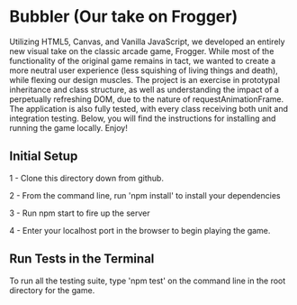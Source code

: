 # Bubbler (Our take on Frogger)

Utilizing HTML5, Canvas, and Vanilla JavaScript, we developed an entirely new visual take on the classic arcade game, Frogger. While most of the functionality of the original game remains in tact, we wanted to create a more neutral user experience (less squishing of living things and death), while flexing our design muscles. The project is an exercise in prototypal inheritance and class structure, as well as understanding the impact of a perpetually refreshing DOM, due to the nature of requestAnimationFrame. The application is also fully tested, with every class receiving both unit and integration testing. Below, you will find the instructions for installing and running the game locally. Enjoy!

## Initial Setup

1 - Clone this directory down from github.

2 - From the command line, run 'npm install' to install your dependencies

3 - Run npm start to fire up the server 

4 - Enter your localhost port in the browser to begin playing the game.

## Run Tests in the Terminal

To run all the testing suite, type 'npm test' on the command line in the root directory for the game.

